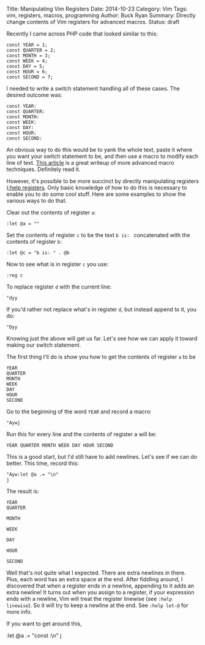Title: Manipulating Vim Registers
Date: 2014-10-23
Category: Vim
Tags: vim, registers, macros, programming
Author: Buck Ryan
Summary: Directly change contents of Vim registers for advanced macros.
Status: draft

Recently I came across PHP code that looked similar to this:

    const YEAR = 1;
    const QUARTER = 2;
    const MONTH = 3;
    const WEEK = 4;
    const DAY = 5;
    const HOUR = 6;
    const SECOND = 7;

I needed to write a switch statement handling all of these cases. The desired
outcome was:

    const YEAR:
    const QUARTER:
    const MONTH:
    const WEEK:
    const DAY:
    const HOUR:
    const SECOND:

An obvious way to do this would be to yank the whole text, paste it where you
want your switch statement to be, and then use a macro to modify each line
of text. [This article](http://blog.sanctum.geek.nz/advanced-vim-macros/) is
a great writeup of more advanced macro techniques. Definitely read it.

However, it's possible to be more succinct by directly manipulating registers
([:help registers](http://vimdoc.sourceforge.net/htmldoc/change.html#registers).
Only basic knowledge of how to do this is necessary to enable you to do some
cool stuff. Here are some examples to show the various ways to do that.

Clear out the contents of register `a`:

    :let @a = ""

Set the contents of register `c` to be the text `b is: ` concatenated with the
contents of register `b`:

    :let @c = "b is: " . @b

Now to see what is in register `c` you use:

    :reg c

To replace register `d` with the current line:

    "dyy

If you'd rather not replace what's in register `d`, but instead append to it,
you do:

    "Dyy

Knowing just the above will get us far. Let's see how we can apply it toward
making our switch statement.

The first thing I'll do is show you how to get the contents of register `a`
to be

    YEAR
    QUARTER
    MONTH
    WEEK
    DAY
    HOUR
    SECOND

Go to the beginning of the word `YEAR` and record a macro:

    "Aywj

Run this for every line and the contents of register a will be:

    YEAR QUARTER MONTH WEEK DAY HOUR SECOND 

This is a good start, but I'd still have to add newlines. Let's see if we
can do better. This time, record this:

    "Ayw:let @a .= "\n"
    j

The result is:

    YEAR 
    QUARTER 

    MONTH 

    WEEK 

    DAY 

    HOUR 

    SECOND 

Well that's not quite what I expected. There are extra newlines in there. Plus,
each word has an extra space at the end. After fiddling around, I discovered
that when a register ends in a newline, appending to it adds an extra newline!
It turns out when you assign to a register, if your expression ends with a
newline, Vim will treat the register linewise (see `:help linewise`). So it
will try to keep a newline at the end. See `:help let-@` for more info.

If you want to get around this, 







:let @a .= "const :\n"
j
